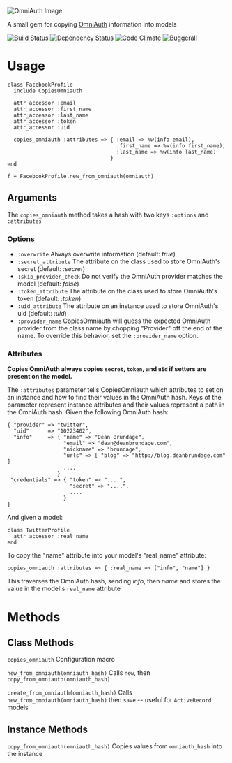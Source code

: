 ![OmniAuth Image](http://blog.deanbrundage.com/wp-content/uploads/2012/01/copies_omniauth.png)

A small gem for copying [OmniAuth](https://github.com/intridea/omniauth "OmniAuth") information into models

[![Build Status](https://secure.travis-ci.org/brundage/copies_omniauth.png)](http://travis-ci.org/brundage/copies_omniauth)
[![Dependency Status](https://gemnasium.com/brundage/copies_omniauth.png)](https://gemnasium.com/brundage/copies_omniauth)
[![Code Climate](https://codeclimate.com/badge.png)](https://codeclimate.com/github/brundage/copies_omniauth)
[![Buggerall](https://buggerall.herokuapp.com/bug/copies_omniauth.png)](https://github.com/brundage/buggerall)



# Usage #

    class FacebookProfile
      include CopiesOmniauth

      attr_accessor :email
      attr_accessor :first_name
      attr_accessor :last_name
      attr_accessor :token
      attr_accessor :uid
    
      copies_omniauth :attributes => { :email => %w(info email),
                                       :first_name => %w(info first_name),
                                       :last_name => %w(info last_name)
                                     }
    end
    
    f = FacebookProfile.new_from_omniauth(omniauth)

## Arguments ##

The `copies_omniauth` method takes a hash with two keys `:options` and `:attributes`

### Options ###

 * `:overwrite` Always overwrite information (default: *true*)
 * `:secret_attribute` The attribute on the class used to store OmniAuth's secret (default: *:secret*)
 * `:skip_provider_check` Do not verify the OmniAuth provider matches the model (default: *false*)
 * `:token_attribute` The attribute on the class used to store OmniAuth's token (default: *:token*)
 * `:uid_attribute` The attribute on an instance used to store OmniAuth's uid (default: *:uid*)
 * `:provider_name` CopiesOmniauth will guess the expected OmniAuth provider from the class name by chopping "Provider" off the end of the name.  To override this behavior, set the `:provider_name` option.

### Attributes ###

**Copies OmniAuth always copies `secret`, `token`, and `uid` if setters are present on the model.**

The `:attributes` parameter tells CopiesOmniauth which attributes to set on an instance and how to find their values in the OmniAuth hash.  Keys of the parameter represent instance attributes and their values represent a path in the OmniAuth hash.  Given the following OmniAuth hash:

    { "provider" => "twitter",
      "uid"      => "10223402",
      "info"     => { "name" => "Dean Brundage",
                      "email" => "dean@deanbrundage.com",
                      "nickname" => "brundage",
                      "urls" => [ "blog" => "http://blog.deanbrundage.com" ]
                      ....
                    }
     "credentials" => { "token" => "....",
                        "secret" => "....",
                        ....
                      }
    }

And given a model:

    class TwitterProfile
      attr_accessor :real_name
    end

To copy the "name" attribute into your model's "real_name" attribute:

    copies_omniauth :attributes => { :real_name => ["info", "name"] }

This traverses the OmniAuth hash, sending _info_, then _name_ and stores the value in the model's `real_name` attribute

# Methods #

## Class Methods ##

`copies_omniauth` Configuration macro

`new_from_omniauth(omniauth_hash)` Calls `new`, then `copy_from_omniauth(omniauth_hash)`

`create_from_omniauth(omniauth_hash)` Calls `new_from_omniauth(omniauth_hash)` then `save` -- useful for `ActiveRecord` models

## Instance Methods ##

`copy_from_omniauth(omniauth_hash)` Copies values from `omniauth_hash` into the instance
